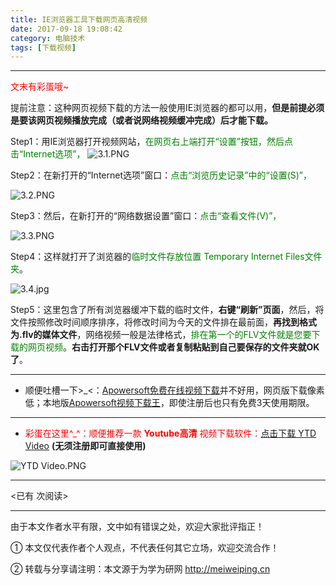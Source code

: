 ```yaml
---
title: IE浏览器工具下载网页高清视频
date: 2017-09-18 19:08:42
category: 电脑技术
tags: [下载视频]
---
```


---

<font color=red>文末有彩蛋哦~</font>

提前注意：这种网页视频下载的方法一般使用IE浏览器的都可以用，**但是前提必须是要该网页视频播放完成（或者说网络视频缓冲完成）后才能下载。**

Step1：用IE浏览器打开视频网站，<font color=green>在网页右上端打开“设置”按钮，然后点击“Internet选项”，</font>
![3.1.PNG](https://i.loli.net/2017/09/18/59bfa26cb9a09.png)


<!-- more -->

Step2：在新打开的“Internet选项”窗口：<font color=green>点击“浏览历史记录”中的“设置(S)”，</font>

![3.2.PNG](https://i.loli.net/2017/09/18/59bfa26cc8d61.png)

Step3：然后，在新打开的“网络数据设置”窗口：<font color=green>点击“查看文件(V)”，</font>

![3.3.PNG](https://i.loli.net/2017/09/18/59bfa26cc5c22.png)

Step4：这样就打开了浏览器的<font color=green>临时文件存放位置 Temporary Internet Files文件夹</font>。

![3.4.jpg](https://i.loli.net/2017/09/18/59bfa26cf3bdc.jpg)

Step5：这里包含了所有浏览器缓冲下载的临时文件，**右键“刷新”页面**，然后，将文件按照修改时间顺序排序，将修改时间为今天的文件排在最前面，**再找到格式为.flv的媒体文件**，网络视频一般是法律格式，<font color=green>排在第一个的FLV文件就是您要下载的网页视频</font>。**右击打开那个FLV文件或者复制粘贴到自己要保存的文件夹就OK了**。


---



- 顺便吐槽一下>_<：[Apowersoft免费在线视频下载](https://www.apowersoft.cn/online-video-downloader)并不好用，网页版下载像素低；本地版[Apowersoft视频下载王](https://download.apowersoft.cn/down.php?softid=vdcsaas)，即使注册后也只有免费3天使用期限。

---



- <font color=red>彩蛋在这里^_^：顺便推荐一款 **Youtube高清** 视频下载软件：[点击下载 YTD Video](https://ytd-video-downloader-free.en.softonic.com/)</font> **(无须注册即可直接使用)**

![YTD Video.PNG](https://i.loli.net/2017/09/18/59bfa67281d0f.png)




---

<span id="busuanzi_container_page_pv">
<已有 <span id="busuanzi_value_page_pv"></span> 次阅读>
</span>

---


由于本文作者水平有限，文中如有错误之处，欢迎大家批评指正！

① 本文仅代表作者个人观点，不代表任何其它立场，欢迎交流合作！

② 转载与分享请注明：本文源于为学为研网 http://meiweiping.cn